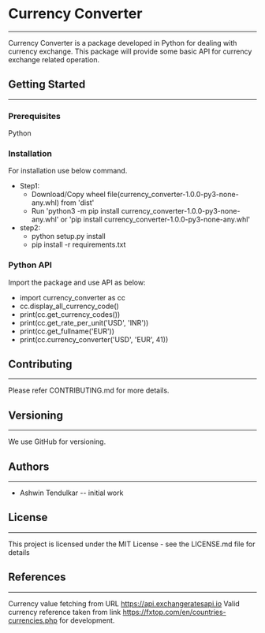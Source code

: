 # Currency Converter
___

Currency Converter is a package developed in Python for dealing with currency exchange. This package will provide some basic API for currency exchange related operation.

## Getting Started
___
### Prerequisites
Python

### Installation

For installation use below command.
* Step1:
    * Download/Copy wheel file(currency_converter-1.0.0-py3-none-any.whl) from 'dist'
    * Run 'python3 -m pip install currency_converter-1.0.0-py3-none-any.whl' or 'pip install currency_converter-1.0.0-py3-none-any.whl'
* step2:
    *  python setup.py install
    *  pip install -r requirements.txt

### Python API

Import the package and use API as below:
* import currency_converter as cc
* cc.display_all_currency_code()
* print(cc.get_currency_codes())
* print(cc.get_rate_per_unit('USD', 'INR'))
* print(cc.get_fullname('EUR'))
* print(cc.currency_converter('USD', 'EUR', 41))

## Contributing
___
Please refer CONTRIBUTING.md for more details.

## Versioning
___
We use GitHub for versioning.

## Authors
___
* Ashwin Tendulkar -- initial work
## License
___
This project is licensed under the MIT License - see the LICENSE.md file for details

## References
___
Currency value fetching from URL https://api.exchangeratesapi.io
Valid currency reference taken from link https://fxtop.com/en/countries-currencies.php for development.
